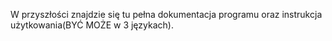 W przyszłości znajdzie się tu pełna dokumentacja programu oraz instrukcja użytkowania(BYĆ MOŻE w 3 językach).
